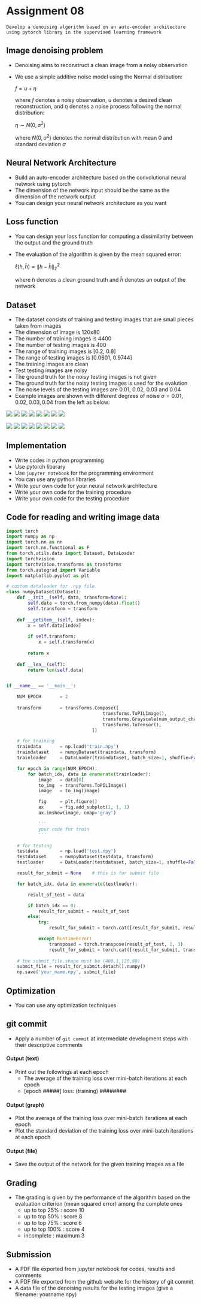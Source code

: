 # Assignment 08

```
Develop a denoising algorithm based on an auto-encoder architecture using pytorch library in the supervised learning framework 
```

## Image denoising problem

- Denoising aims to reconstruct a clean image from a noisy observation
- We use a simple additive noise model using the Normal distribution:

    $`f = u + \eta`$
    
    where $`f`$ denotes a noisy observation, $`u`$ denotes a desired clean reconstruction, and $`\eta`$ denotes a noise process following the normal distribution:

    $`\eta \sim N(0, \sigma^2)`$

    where $`N(0, \sigma^2)`$ denotes the normal distribution with mean 0 and standard deviation $`\sigma`$

## Neural Network Architecture

- Build an auto-encoder architecture based on the convolutional neural network using pytorch
- The dimension of the network input should be the same as the dimension of the network output
- You can design your neural network architecture as you want

## Loss function 

- You can design your loss function for computing a dissimilarity between the output and the ground truth
- The evaluation of the algorithm is given by the mean squared error:

    $`\ell(h, \hat{h}) = \| h - \hat{h} \|_2^2`$

    where $`h`$ denotes a clean ground truth and $`\hat{h}`$ denotes an output of the network

## Dataset

- The dataset consists of training and testing images that are small pieces taken from images 
- The dimension of image is 120x80
- The number of training images is 4400
- The number of testing images is 400
- The range of training images is [0.2, 0.8]
- The range of testing images is [0.0601, 0.9744]
- The training images are clean
- Test testing images are noisy
- The ground truth for the noisy testing images is not given
- The ground truth for the noisy testing images is used for the evalution
- The noise levels of the testing images are 0.01, 0.02, 0.03 and 0.04
- Example images are shown with different degrees of noise $`\sigma = 0.01, 0.02, 0.03, 0.04`$ from the left as below:

![](img/std_0.01_clean1.png) ![](img/std_0.02_clean1.png) ![](img/std_0.03_clean1.png) ![](img/std_0.04_clean1.png)
![](img/std_0.01_noise1.png) ![](img/std_0.02_noise1.png) ![](img/std_0.03_noise1.png) ![](img/std_0.04_noise1.png)

![](img/std_0.01_clean2.png) ![](img/std_0.02_clean2.png) ![](img/std_0.03_clean2.png) ![](img/std_0.04_clean2.png)
![](img/std_0.01_noise2.png) ![](img/std_0.02_noise2.png) ![](img/std_0.03_noise2.png) ![](img/std_0.04_noise2.png)

## Implementation

- Write codes in python programming
- Use pytorch libarary
- Use ```jupyter notebook``` for the programming environment
- You can use any python libraries
- Write your own code for your neural network architecture
- Write your own code for the training procedure
- Write your own code for the testing procedure

## Code for reading and writing image data

```python
import torch
import numpy as np
import torch.nn as nn
import torch.nn.functional as F
from torch.utils.data import Dataset, DataLoader
import torchvision
import torchvision.transforms as transforms
from torch.autograd import Variable
import matplotlib.pyplot as plt

# custom dataloader for .npy file
class numpyDataset(Dataset):
    def __init__(self, data, transform=None):
        self.data = torch.from_numpy(data).float()
        self.transform = transform
        
    def __getitem__(self, index):
        x = self.data[index]
        
        if self.transform:
            x = self.transform(x)
        
        return x
    
    def __len__(self):
        return len(self.data)


if __name__ == '__main__':

    NUM_EPOCH       = 2
    
    transform       = transforms.Compose([
                                    transforms.ToPILImage(),
                                    transforms.Grayscale(num_output_channels=1),
                                    transforms.ToTensor(),
                                ])

    # for training
    traindata       = np.load('train.npy')
    traindataset    = numpyDataset(traindata, transform)
    trainloader     = DataLoader(traindataset, batch_size=1, shuffle=False, num_workers=2)

    for epoch in range(NUM_EPOCH):
        for batch_idx, data in enumerate(trainloader):
            image   = data[0]
            to_img  = transforms.ToPILImage()
            image   = to_img(image)

            fig     = plt.figure()
            ax      = fig.add_subplot(1, 1, 1)
            ax.imshow(image, cmap='gray')

            '''
            your code for train
            '''

    # for testing
    testdata        = np.load('test.npy')
    testdataset     = numpyDataset(testdata, transform)
    testloader      = DataLoader(testdataset, batch_size=1, shuffle=False, num_workers=2)

    result_for_submit = None    # this is for submit file

    for batch_idx, data in enumerate(testloader):

        result_of_test = data

        if batch_idx == 0:
            result_for_submit = result_of_test
        else:
            try:
                result_for_submit = torch.cat([result_for_submit, result_of_test], dim=0)

            except RuntimeError:
                transposed = torch.transpose(result_of_test, 2, 3)
                result_for_submit = torch.cat([result_for_submit, transposed], dim=0)
        
    # the submit_file.shape must be (400,1,120,80) 
    submit_file = result_for_submit.detach().numpy()
    np.save('your_name.npy', submit_file)
```

## Optimization

- You can use any optimization techniques

## git commit

- Apply a number of ```git commit``` at intermediate development steps with their descriptive comments 

#### Output (text)

- Print out the followings at each epoch
    - The average of the training loss over mini-batch iterations at each epoch
    - [epoch #####] loss: (training) ########

#### Output (graph)

- Plot the average of the training loss over mini-batch iterations at each epoch
- Plot the standard deviation of the training loss over mini-batch iterations at each epoch

#### Output (file)

- Save the output of the network for the given training images as a file

## Grading

- The grading is given by the performance of the algorithm based on the evaluation criterion (mean squared error) among the complete ones
    - up to top 25% : score 10
    - up to top 50% : score 8
    - up to top 75% : score 6
    - up to top 100% : score 4
    - incomplete : maximum 3
    
## Submission

- A PDF file exported from jupyter notebook for codes, results and comments
- A PDF file exported from the github website for the history of git commit
- A data file of the denoising results for the testing images (give a filename: yourname.npy) 
